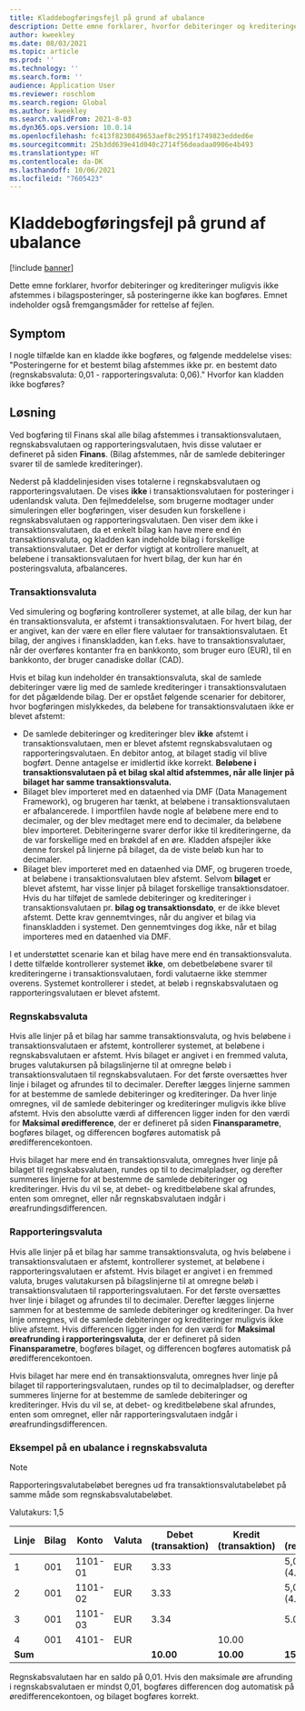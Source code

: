 ```yaml
---
title: Kladdebogføringsfejl på grund af ubalance
description: Dette emne forklarer, hvorfor debiteringer og krediteringer muligvis ikke afstemmes i bilagsposteringer, så posteringerne ikke kan bogføres. Emnet indeholder også fremgangsmåder for rettelse af fejlen.
author: kweekley
ms.date: 08/03/2021
ms.topic: article
ms.prod: ''
ms.technology: ''
ms.search.form: ''
audience: Application User
ms.reviewer: roschlom
ms.search.region: Global
ms.author: kweekley
ms.search.validFrom: 2021-8-03
ms.dyn365.ops.version: 10.0.14
ms.openlocfilehash: fc413f8230849653aef8c2951f1749823edded6e
ms.sourcegitcommit: 25b3dd639e41d040c2714f56deadaa0906e4b493
ms.translationtype: HT
ms.contentlocale: da-DK
ms.lasthandoff: 10/06/2021
ms.locfileid: "7605423"
---
```

# <a name="journal-posting-failure-because-of-imbalance"></a>Kladdebogføringsfejl på grund af ubalance

[!include [banner](../includes/banner.md)]

Dette emne forklarer, hvorfor debiteringer og krediteringer muligvis ikke afstemmes i bilagsposteringer, så posteringerne ikke kan bogføres. Emnet indeholder også fremgangsmåder for rettelse af fejlen.

## <a name="symptom"></a>Symptom

I nogle tilfælde kan en kladde ikke bogføres, og følgende meddelelse vises: "Posteringerne for et bestemt bilag afstemmes ikke pr. en bestemt dato (regnskabsvaluta: 0,01 - rapporteringsvaluta: 0,06)." Hvorfor kan kladden ikke bogføres?

## <a name="resolution"></a>Løsning

Ved bogføring til Finans skal alle bilag afstemmes i transaktionsvalutaen, regnskabsvalutaen og rapporteringsvalutaen, hvis disse valutaer er defineret på siden **Finans**. (Bilag afstemmes, når de samlede debiteringer svarer til de samlede krediteringer).

Nederst på kladdelinjesiden vises totalerne i regnskabsvalutaen og rapporteringsvalutaen. De vises **ikke** i transaktionsvalutaen for posteringer i udenlandsk valuta. Den fejlmeddelelse, som brugerne modtager under simuleringen eller bogføringen, viser desuden kun forskellene i regnskabsvalutaen og rapporteringsvalutaen. Den viser dem ikke i transaktionsvalutaen, da et enkelt bilag kan have mere end én transaktionsvaluta, og kladden kan indeholde bilag i forskellige transaktionsvalutaer. Det er derfor vigtigt at kontrollere manuelt, at beløbene i transaktionsvalutaen for hvert bilag, der kun har én posteringsvaluta, afbalanceres.

### <a name="transaction-currency"></a>Transaktionsvaluta

Ved simulering og bogføring kontrollerer systemet, at alle bilag, der kun har én transaktionsvaluta, er afstemt i transaktionsvalutaen. For hvert bilag, der er angivet, kan der være en eller flere valutaer for transaktionsvalutaen. Et bilag, der angives i finanskladden, kan f.eks. have to transaktionsvalutaer, når der overføres kontanter fra en bankkonto, som bruger euro (EUR), til en bankkonto, der bruger canadiske dollar (CAD).

Hvis et bilag kun indeholder én transaktionsvaluta, skal de samlede debiteringer være lig med de samlede krediteringer i transaktionsvalutaen for det pågældende bilag. Der er opstået følgende scenarier for debitorer, hvor bogføringen mislykkedes, da beløbene for transaktionsvalutaen ikke er blevet afstemt:

- De samlede debiteringer og krediteringer blev **ikke** afstemt i transaktionsvalutaen, men er blevet afstemt regnskabsvalutaen og rapporteringsvalutaen. En debitor antog, at bilaget stadig vil blive bogført. Denne antagelse er imidlertid ikke korrekt. **Beløbene i transaktionsvalutaen på et bilag skal altid afstemmes, når alle linjer på bilaget har samme transaktionsvaluta.**
- Bilaget blev importeret med en dataenhed via DMF (Data Management Framework), og brugeren har tænkt, at beløbene i transaktionsvalutaen er afbalancerede. I importfilen havde nogle af beløbene mere end to decimaler, og der blev medtaget mere end to decimaler, da beløbene blev importeret. Debiteringerne svarer derfor ikke til krediteringerne, da de var forskellige med en brøkdel af en øre. Kladden afspejler ikke denne forskel på linjerne på bilaget, da de viste beløb kun har to decimaler.
- Bilaget blev importeret med en dataenhed via DMF, og brugeren troede, at beløbene i transaktionsvalutaen blev afstemt. Selvom **bilaget** er blevet afstemt, har visse linjer på bilaget forskellige transaktionsdatoer. Hvis du har tilføjet de samlede debiteringer og krediteringer i transaktionsvalutaen pr. **bilag og transaktionsdato**, er de ikke blevet afstemt. Dette krav gennemtvinges, når du angiver et bilag via finanskladden i systemet. Den gennemtvinges dog ikke, når et bilag importeres med en dataenhed via DMF.

I et understøttet scenarie kan et bilag have mere end én transaktionsvaluta. I dette tilfælde kontrollerer systemet **ikke**, om debetbeløbene svarer til krediteringerne i transaktionsvalutaen, fordi valutaerne ikke stemmer overens. Systemet kontrollerer i stedet, at beløb i regnskabsvalutaen og rapporteringsvalutaen er blevet afstemt.

### <a name="accounting-currency"></a>Regnskabsvaluta

Hvis alle linjer på et bilag har samme transaktionsvaluta, og hvis beløbene i transaktionsvalutaen er afstemt, kontrollerer systemet, at beløbene i regnskabsvalutaen er afstemt. Hvis bilaget er angivet i en fremmed valuta, bruges valutakursen på bilagslinjerne til at omregne beløb i transaktionsvalutaen til regnskabsvalutaen. For det første oversættes hver linje i bilaget og afrundes til to decimaler. Derefter lægges linjerne sammen for at bestemme de samlede debiteringer og krediteringer. Da hver linje omregnes, vil de samlede debiteringer og krediteringer muligvis ikke blive afstemt. Hvis den absolutte værdi af differencen ligger inden for den værdi for **Maksimal øredifference**, der er defineret på siden **Finansparametre**, bogføres bilaget, og differencen bogføres automatisk på øredifferencekontoen.

Hvis bilaget har mere end én transaktionsvaluta, omregnes hver linje på bilaget til regnskabsvalutaen, rundes op til to decimalpladser, og derefter summeres linjerne for at bestemme de samlede debiteringer og krediteringer. Hvis du vil se, at debet- og kreditbeløbene skal afrundes, enten som omregnet, eller når regnskabsvalutaen indgår i øreafrundingsdifferencen.

### <a name="reporting-currency"></a>Rapporteringsvaluta

Hvis alle linjer på et bilag har samme transaktionsvaluta, og hvis beløbene i transaktionsvalutaen er afstemt, kontrollerer systemet, at beløbene i rapporteringsvalutaen er afstemt. Hvis bilaget er angivet i en fremmed valuta, bruges valutakursen på bilagslinjerne til at omregne beløb i transaktionsvalutaen til rapporteringsvalutaen. For det første oversættes hver linje i bilaget og afrundes til to decimaler. Derefter lægges linjerne sammen for at bestemme de samlede debiteringer og krediteringer. Da hver linje omregnes, vil de samlede debiteringer og krediteringer muligvis ikke blive afstemt. Hvis differencen ligger inden for den værdi for **Maksimal øreafrunding i rapporteringsvaluta**, der er defineret på siden **Finansparametre**, bogføres bilaget, og differencen bogføres automatisk på øredifferencekontoen.

Hvis bilaget har mere end én transaktionsvaluta, omregnes hver linje på bilaget til rapporteringsvalutaen, rundes op til to decimalpladser, og derefter summeres linjerne for at bestemme de samlede debiteringer og krediteringer. Hvis du vil se, at debet- og kreditbeløbene skal afrundes, enten som omregnet, eller når rapporteringsvalutaen indgår i øreafrundingsdifferencen.

### <a name="example-for-an-accounting-currency-imbalance"></a>Eksempel på en ubalance i regnskabsvaluta

> [!NOTE]
> Rapporteringsvalutabeløbet beregnes ud fra transaktionsvalutabeløbet på samme måde som regnskabsvalutabeløbet.

Valutakurs: 1,5

| Linje | Bilag | Konto | Valuta | Debet (transaktion) | Kredit (transaktion) | Debet (regnskab) | Kredit (regnskab) |
|---|---|---|---|---|---|---|---|
| 1 | 001 | 1101-01 | EUR | 3.33 | | 5,00 (4.995) | |
| 2 | 001 | 1101-02 | EUR | 3.33 | | 5,00 (4.995) | |
| 3 | 001 | 1101-03 | EUR | 3.34 | | 5.01 | |
| 4 | 001 | 4101- | EUR | | 10.00 | | 15.00 |
| **Sum** | | | | **10.00** | **10.00** | **15.01** | **15.00** |

Regnskabsvalutaen har en saldo på 0,01. Hvis den maksimale øre afrunding i regnskabsvalutaen er mindst 0,01, bogføres differencen dog automatisk på øredifferencekontoen, og bilaget bogføres korrekt.
